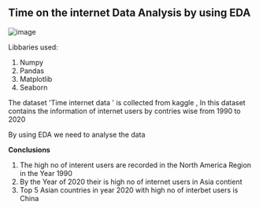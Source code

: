 <h2>Time on the internet Data Analysis by using EDA</h2>

![image](https://github.com/Santhosh-RP/Time-Internet-Analysis/assets/109569208/e296e031-a228-4b26-9f8a-41f530c10641)

Libbaries used:
1. Numpy
2. Pandas
3. Matplotlib
4. Seaborn

The dataset 'Time internet data ' is collected from kaggle , In this  dataset contains the information of internet users by contries wise from 1990 to 2020

By using EDA we need to analyse the data 

<b>Conclusions</b>
1. The high no of interent users are recorded in the North America Region in the Year 1990
2.  By the Year of 2020 their is high no of internet users in Asia contient
3.   Top 5 Asian countries in year 2020 with high no of interbet users is China
